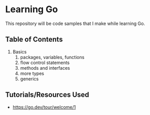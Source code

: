 # Learning Go

This repository will be code samples that I make while learning Go.

## Table of Contents
1. Basics
	1. packages, variables, functions
	2. flow control statements
	3. methods and interfaces
	4. more types
 	5. generics
    
## Tutorials/Resources Used

- https://go.dev/tour/welcome/1
